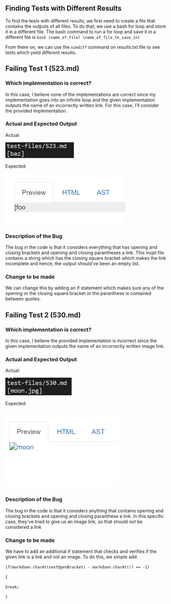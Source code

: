 ## Finding Tests with Different Results

To find the tests with different results, we first need to create a file that contains the outputs of all files. To do that, we use a bash for loop and store it in a different file.
The bash command to run a for loop and save it in a different file is ```bash (name_of_file) (name_of_file_to_save_in)```

From there on, we can use the ```vimdiff``` command on results.txt file to see tests which yeild different results.



## Failing Test 1 (523.md)

### Which implementation is correct?

In this case, I believe none of the implementations are correct since my implementation goes into an infinite loop and the given implementation outputs the name of an incorrectly written link. For this case, I'll consider the provided implementation.

### Actual and Expected Output

Actual:

![](R5P5.png)

Expected:

![](R5P1.png)

### Description of the Bug

The bug in the code is that it considers everything that has opening and closing brackets and opening and closing parantheses a link. This inupt file contains a string which has the closing square bracket which makes the link incomplete and hence, the output should've been an empty list.

### Change to be made

We can change this by adding an if statement which makes sure any of the opening or the closing square bracket or the paranthese is contained between quotes.


## Failing Test 2 (530.md)

### Which implementation is correct?

In this case, I believe the provided implementation is incorrect since the given implementation outputs the name of an incorrectly written image link.

### Actual and Expected Output

Actual:

![](R5P2.png)

Expected:

![](R5P3.png)

### Description of the Bug

The bug in the code is that it considers anything that contains opening and closing brackets and opening and closing paranthese a link. In this specific case, they've tried to give us an image link, so that should not be considered a link

### Change to be made

We have to add an additional if statement that checks and verifies if the given link is a link and not an image. To do this, we simple add:

 ```if(markdown.charAt(nextOpenBracket) - markdown.charAt(!) == -1)```

```{```

```break;``` 

```}```